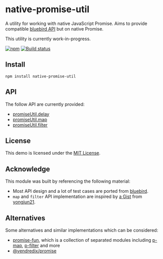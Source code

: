 # native-promise-util
A utility for working with native JavaScript Promise. Aims to provide compatible
[bluebird API](http://bluebirdjs.com/docs/api-reference.html) but on native Promise.

This utility is currently work-in-progress.

[![npm](https://img.shields.io/npm/v/native-promise-util)](https://www.npmjs.com/package/native-promise-util)
[![Build status](https://img.shields.io/github/workflow/status/VeryCrazyDog/native-promise-util/Node.js%20CI)](https://github.com/VeryCrazyDog/native-promise-util/actions?query=workflow%3A%22Node.js+CI%22)


## Install
```
npm install native-promise-util
```


## API
The follow API are currently provided:
- [promiseUtil.delay](./doc/delay.md)
- [promiseUtil.map](./doc/map.md)
- [promiseUtil.filter](./doc/filter.md)


## License
This demo is licensed under the [MIT License](LICENSE).


## Acknowledge
This module was built by referencing the following material:
- Most API design and a lot of test cases are ported from [bluebird](http://bluebirdjs.com/).
- `map` and `filter` API implementation are inspired by [a Gist](https://gist.github.com/yongjun21/ec0ea757b9dcbf972a351453755cadcb)
	from [yongjun21](https://github.com/yongjun21).


## Alternatives
Some alternatives and similar implementations which can be considered:
- [promise-fun](https://github.com/sindresorhus/promise-fun#packages), which is a collection
	of separated modules including [p-map](https://www.npmjs.com/package/p-map),
	[p-filter](https://www.npmjs.com/package/p-filter) and more
- [@vendredix/promise](https://www.npmjs.com/package/@vendredix/promise)

